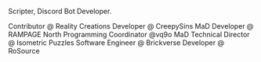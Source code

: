 Scripter, Discord Bot Developer.

Contributor @ Reality Creations
Developer @ CreepySins MaD
Developer @ RAMPAGE North
Programming Coordinator @vq9o MaD
Technical Director @ Isometric Puzzles
Software Engineer @ Brickverse
Developer @ RoSource
